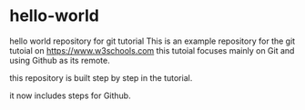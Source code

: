 # hello-world
hello world repository for git tutorial
This is an example repository for the git tutoial on https://www.w3schools.com
this tutoial focuses mainly on Git and using Github as its remote.

this repository is built step by step in the tutorial.

it now includes steps for Github.
